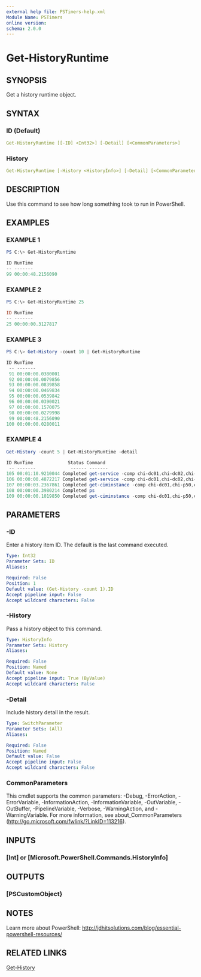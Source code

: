 ```yaml
---
external help file: PSTimers-help.xml
Module Name: PSTimers
online version:
schema: 2.0.0
---
```


# Get-HistoryRuntime

## SYNOPSIS

Get a history runtime object.

## SYNTAX

### ID (Default)

```yaml
Get-HistoryRuntime [[-ID] <Int32>] [-Detail] [<CommonParameters>]
```

### History

```yaml
Get-HistoryRuntime [-History <HistoryInfo>] [-Detail] [<CommonParameters>]
```

## DESCRIPTION

Use this command to see how long something took to run in PowerShell.

## EXAMPLES

### EXAMPLE 1

```powershell
PS C:\> Get-HistoryRuntime

ID RunTime
-- -------
99 00:00:48.2156090
```

### EXAMPLE 2

```powershell
PS C:\> Get-HistoryRuntime 25

ID RunTime
-- -------
25 00:00:00.3127817
```

### EXAMPLE 3

```powershell
PS C:\> Get-History -count 10 | Get-HistoryRuntime

ID RunTime
 -- -------
 91 00:00:00.0380001
 92 00:00:00.0079856
 93 00:00:00.0839858
 94 00:00:00.0469834
 95 00:00:00.0539842
 96 00:00:00.0390021
 97 00:00:00.1570075
 98 00:00:00.0279998
 99 00:00:48.2156090
100 00:00:00.0280011
```

### EXAMPLE 4

```powershell
Get-History -count 5 | Get-HistoryRuntime -detail

ID RunTime             Status Command
 -- -------             ------ -------
105 00:01:10.9210044 Completed get-service -comp chi-dc01,chi-dc02,chi-core01...
106 00:00:00.4872217 Completed get-service -comp chi-dc01,chi-dc02,chi-p50 | ...
107 00:00:03.2367861 Completed get-ciminstance -comp chi-dc01,chi-p50,chi-dc0...
108 00:00:00.3980214 Completed ps
109 00:00:00.1019850 Completed get-ciminstance -comp chi-dc01,chi-p50,chi-dc0...
```

## PARAMETERS

### -ID

Enter a history item ID. The default is the last command executed.

```yaml
Type: Int32
Parameter Sets: ID
Aliases:

Required: False
Position: 1
Default value: (Get-History -count 1).ID
Accept pipeline input: False
Accept wildcard characters: False
```

### -History

Pass a history object to this command.

```yaml
Type: HistoryInfo
Parameter Sets: History
Aliases:

Required: False
Position: Named
Default value: None
Accept pipeline input: True (ByValue)
Accept wildcard characters: False
```

### -Detail

Include history detail in the result.

```yaml
Type: SwitchParameter
Parameter Sets: (All)
Aliases:

Required: False
Position: Named
Default value: False
Accept pipeline input: False
Accept wildcard characters: False
```

### CommonParameters

This cmdlet supports the common parameters: -Debug, -ErrorAction, -ErrorVariable, -InformationAction, -InformationVariable, -OutVariable, -OutBuffer, -PipelineVariable, -Verbose, -WarningAction, and -WarningVariable.
For more information, see about_CommonParameters (http://go.microsoft.com/fwlink/?LinkID=113216).

## INPUTS

### [Int] or [Microsoft.PowerShell.Commands.HistoryInfo]

## OUTPUTS

### [PSCustomObject}

## NOTES

Learn more about PowerShell: http://jdhitsolutions.com/blog/essential-powershell-resources/

## RELATED LINKS

[Get-History]()

